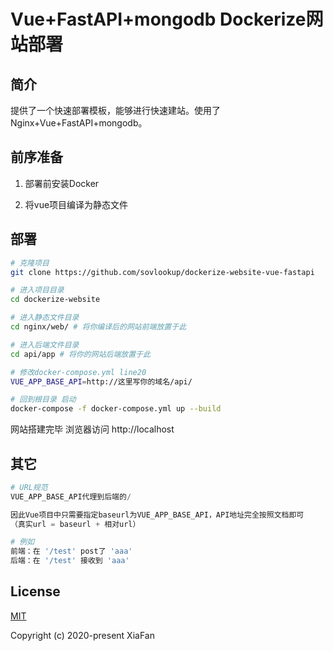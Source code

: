 # **Vue+FastAPI+mongodb Dockerize网站部署**

## 简介

提供了一个快速部署模板，能够进行快速建站。使用了Nginx+Vue+FastAPI+mongodb。


## 前序准备

1. 部署前安装Docker

2. 将vue项目编译为静态文件

## 部署

```bash
# 克隆项目
git clone https://github.com/sovlookup/dockerize-website-vue-fastapi

# 进入项目目录
cd dockerize-website

# 进入静态文件目录
cd nginx/web/ # 将你编译后的网站前端放置于此

# 进入后端文件目录
cd api/app # 将你的网站后端放置于此

# 修改docker-compose.yml line20
VUE_APP_BASE_API=http://这里写你的域名/api/

# 回到根目录 启动
docker-compose -f docker-compose.yml up --build
```

网站搭建完毕 浏览器访问 http://localhost



## 其它

```python
# URL规范
VUE_APP_BASE_API代理到后端的/

因此Vue项目中只需要指定baseurl为VUE_APP_BASE_API，API地址完全按照文档即可
（真实url = baseurl + 相对url）

# 例如
前端：在 '/test' post了 'aaa'
后端：在 '/test' 接收到 'aaa'

```

## License

[MIT](https://github.com/PanJiaChen/vue-element-admin/blob/master/LICENSE)

Copyright (c) 2020-present XiaFan